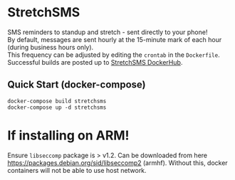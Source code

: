 # StretchSMS
SMS reminders to standup and stretch - sent directly to your phone!<br>
By default, messages are sent hourly at the 15-minute mark of each hour (during business hours only).<br>
This frequency can be adjusted by editing the `crontab` in the `Dockerfile`.<br>
Successful builds are posted up to [StretchSMS DockerHub](https://hub.docker.com/repository/docker/buechnergis/stretchsms).

## Quick Start (docker-compose)
```
docker-compose build stretchsms
docker-compose up -d stretchsms
```
# If installing on ARM!
Ensure `libseccomp` package is > v1.2. Can be downloaded from here https://packages.debian.org/sid/libseccomp2 (armhf).
Without this, docker containers will not be able to use host network.
